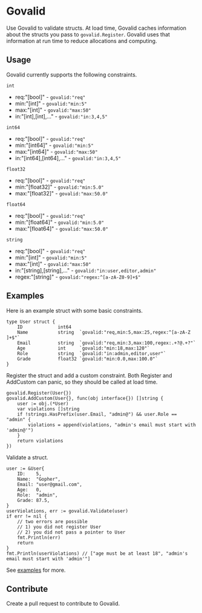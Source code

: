 # Govalid
Use Govalid to validate structs.
At load time, Govalid caches information about the structs you pass to `govalid.Register`.
Govalid uses that information at run time to reduce allocations and computing.

## Usage
Govalid currently supports the following constraints.

`int`
- req:"[bool]" - `govalid:"req"`
- min:"[int]" - `govalid:"min:5"`
- max:"[int]" - `govalid:"max:50"`
- in:"[int],[int],..." - `govalid:"in:3,4,5"`

`int64`
- req:"[bool]" - `govalid:"req"`
- min:"[int64]" - `govalid:"min:5"`
- max:"[int64]" - `govalid:"max:50"`
- in:"[int64],[int64],..." - `govalid:"in:3,4,5"`

`float32`
- req:"[bool]" - `govalid:"req"`
- min:"[float32]" - `govalid:"min:5.0"`
- max:"[float32]" - `govalid:"max:50.0"`

`float64`
- req:"[bool]" - `govalid:"req"`
- min:"[float64]" - `govalid:"min:5.0"`
- max:"[float64]" - `govalid:"max:50.0"`

`string`
- req:"[bool]" - `govalid:"req"`
- min:"[int]" - `govalid:"min:5"`
- max:"[int]" - `govalid:"max:50"`
- in:"[string],[string],..." - `govalid:"in:user,editor,admin"`
- regex:"[string]" - `govalid:"regex:^[a-zA-Z0-9]+$"`

## Examples
Here is an example struct with some basic constraints.
```
type User struct {
    ID             int64
    Name           string  `govalid:"req,min:5,max:25,regex:^[a-zA-Z ]+$"`
    Email          string  `govalid:"req,min:3,max:100,regex:.+?@.+?"`
    Age            int     `govalid:"min:18,max:120"`
    Role           string  `govalid:"in:admin,editor,user"`
    Grade          float32 `govalid:"min:0.0,max:100.0"`
}
```

Register the struct and add a custom constraint.
Both Register and AddCustom can panic, so they should be called at load time.
```
govalid.Register(User{})
govalid.AddCustom(User{}, func(obj interface{}) []string {
    user := obj.(*User)
    var violations []string
    if !strings.HasPrefix(user.Email, "admin@") && user.Role == "admin" {
        violations = append(violations, "admin's email must start with 'admin@'")
    }
    return violations
})
```

Validate a struct.
```
user := &User{
    ID:    5,
    Name:  "Gopher",
    Email: "user@gmail.com",
    Age:   0,
    Role:  "admin",
    Grade: 87.5,
}
userViolations, err := govalid.Validate(user)
if err != nil {
    // two errors are possible
    // 1) you did not register User
    // 2) you did not pass a pointer to User
    fmt.Println(err)
    return
}
fmt.Println(userViolations) // ["age must be at least 18", "admin's email must start with 'admin'"]
```

See [examples](https://github.com/twharmon/govalid/tree/master/examples) for more.

## Contribute
Create a pull request to contribute to Govalid.